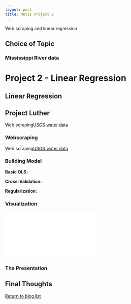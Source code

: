 ```yaml
---
layout: post
title: Metis Project 2
---
```


Web scraping and linear regression

## Choice of Topic

### Mississippi River data
# Project 2 - Linear Regression
  
## Linear Regression

## Project Luther  

Web scraping[USGS water data](https://waterdata.usgs.gov/nwis)

### Webscraping
Web scraping[USGS water data](https://waterdata.usgs.gov/nwis)


### Building Model

**Basic OLS:** 
  
**Cross-Validation:** 
  
**Regularization:** 

### Visualization
![subway_river](./imgs/US_rivers_subway_map.pdf)

### The Presentation


## Final Thoughts

[Return to blog list](../)
